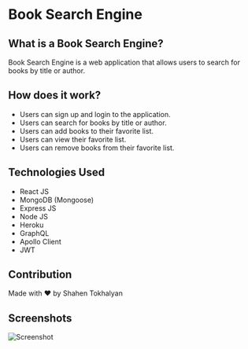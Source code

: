 # Book Search Engine

## What is a Book Search Engine?
Book Search Engine is a web application that allows users to search for books by title or author.

## How does it work?
* Users can sign up and login to the application.
* Users can search for books by title or author.
* Users can add books to their favorite list.
* Users can view their favorite list.
* Users can remove books from their favorite list.


## Technologies Used
-  React JS
-  MongoDB (Mongoose)
-  Express JS
-  Node JS
-  Heroku
-  GraphQL
-  Apollo Client
-  JWT

## Contribution
Made with ❤️ by Shahen Tokhalyan

## Screenshots
![Screenshot](./assets/img/Screenshot.png)